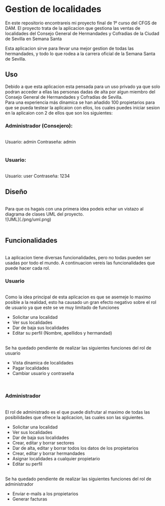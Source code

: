<h1>Gestion de localidades</h1>

En este repositorio encontrareis mi proyecto final de 1º curso del CFGS de DAM. El proyecto trata de la aplicacion que gestiona las ventas de localidades del Consejo General de Hermandades y Cofradias de la Ciudad de Sevilla en Semana Santa

Esta aplicacion sirve para llevar una mejor gestion de todas las hermandades, y todo lo que rodea a la carrera oficial de la Semana Santa de Sevilla.

<h2>Uso</h2>

Debido a que esta aplicacion esta pensada para un uso privado ya que solo podran acceder a ellas las personas dadas de alta por algun miembro del Consejo General de Hermandades y Cofradías de Sevilla.
<br>
Para una experiencia más dinamica se han añadido 100 propietarios para que se pueda testear la aplicaion con ellos, los cuales puedes iniciar sesion en la aplicaion con 2 de ellos que son los siguientes:
<br>
<h3>Administrador (Consejero):</h3>
<br>
Usuario: admin
Contraseña: admin
<br>
<br>
<h3>Usuario:</h3>
<br>
Usuario: user
Contraseña: 1234

<h2>Diseño</h2>
<br>
Para que os hagais con una primera idea podeis echar un vistazo al diagrama de clases UML del proyecto.
<br>
![UML](./png/uml.png)
<br>
<br>
<h2>Funcionalidades</h2>
<br>
La aplicacion tiene diversas funcionalidades, pero no todas pueden ser usadas por todo el mundo. A continuacion vereis las funcionalidades que puede hacer cada rol.
<br>
<h3>Usuario</h3>
<br>
Como la idea principal de esta aplicacion es que se asemeje lo maximo posible a la realidad, esto ha causado un gran efecto negativo sobre el rol de usuario ya que este se ve muy limitado de funciones
<br>
<ul>
    <li>Solicitar una localidad</li>
    <li>Ver sus localidades</li>
    <li>Dar de baja sus localidades</li>
    <li>Editar su perfil (Nombre, apellidos y hermandad)</li>
</ul>
<br>
Se ha quedado pendiente de realizar las siguientes funciones del rol de usuario
<br>
<ul>
    <li>Vista dinamica de localidades</li>
    <li>Pagar localidades</li>
    <li>Cambiar usuario y contraseña</li>
</ul>
<br>
<h3>Administrador</h3>
<br>
El rol de administrado es el que puede disfrutar al maximo de todas las posibilidades que ofrece la aplicacion, las cuales son las siguientes.
<br>
<ul>
    <li>Solicitar una localidad</li>
    <li>Ver sus localidades</li>
    <li>Dar de baja sus localidades</li>
    <li>Crear, editar y borrar sectores</li>
    <li>Dar de alta, editar y borrar todos los datos de los propietarios</li>
    <li>Crear, editar y borrar hermandades</li>
    <li>Asignar localidades a cualquier propietario</li>
    <li>Editar su perfil</li>
</ul>
<br>
Se ha quedado pendiente de realizar las siguientes funciones del rol de administrador
<br>
<ul>
    <li>Enviar e-mails a los propietarios</li>
    <li>Generar facturas</li>
</ul>
